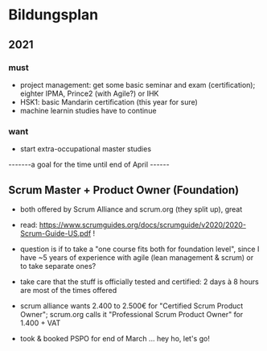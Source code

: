 # Bildungsplan

## 2021

### must
* project management: get some basic seminar and exam (certification); eighter IPMA, Prince2 (with Agile?) or IHK
* HSK1: basic Mandarin certification (this year for sure)
* machine learnin studies have to continue

### want
* start extra-occupational master studies

-------a goal for the time until end of April ------

## Scrum Master + Product Owner (Foundation)
* both offered by Scrum Alliance and scrum.org (they split up), great
* read: <https://www.scrumguides.org/docs/scrumguide/v2020/2020-Scrum-Guide-US.pdf> !
* question is if to take a "one course fits both for foundation level", since I have ~5 years of experience with agile (lean management & scrum) or to take separate ones?

* take care that the stuff is officially tested and certified: 2 days à 8 hours are most of the times offered
* scrum alliance wants 2.400 to 2.500€ for "Certified Scrum Product Owner"; scrum.org calls it "Professional Scrum Product Owner" for 1.400 + VAT

* took & booked PSPO for end of March ... hey ho, let's go!
